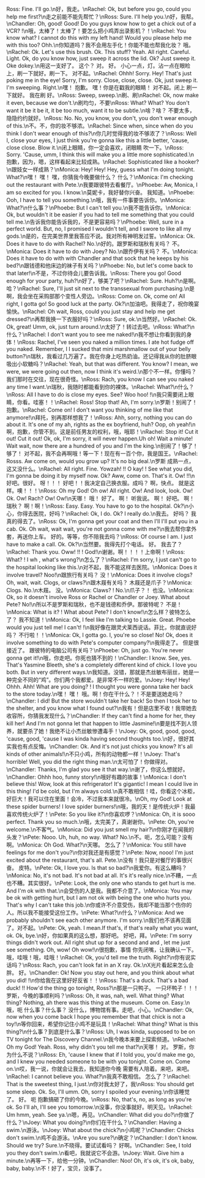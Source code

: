 Ross: Fine. I'll go.\n好，我走。\nRachel: Ok, but before you go, could you help me first?\n走之前能不能先帮忙？\nRoss: Sure. I'll help you.\n好，我帮。\nChandler: Oh, good! Good! Do you guys know how to get a chick out of a VCR? !\n哦，太棒了！太棒了！要怎么把小鸡弄出录影机？！\nRachel: You know what? I cannot do this with my left hand! Would you please help me with this too? Ohh.\n你知道吗？我不会用左手化！你能不能也帮我化妆？ 哦。\nRachel: Ok. Let's use this brush. Ok. This stuff? Yeah. All right. Careful. Light. Ok, do you know how, just sweep it across the lid. Ok? Just sweep it. Oke dokey.\n用这一支好了。 这个？ 对。 好。 小心一点，灯。沾一点在眼睑上，刷一下就好。刷一下。 对不起。\nRachel: Ohhh! Sorry. Hey! That's just poking me in the eye! Sorry, I'm sorry. Close, close, close. Ok, just sweep it. I'm sweeping. Right.\n嘿！ 抱歉。 嘿！你是在戳我的眼睛！ 对不起。闭上 刷一下就好。 我在刷 好。\nRoss: Sweep, sweep.\n刷、刷\nRachel: Ok, now make it even, because we don't.\n刷均匀，不要\nRoss: What? What? You don't want it be it be it, it be too much, want it to be subtle.\n啥？啥？ 不要太多，隐隐约约就好。\nRoss: No. No, you know, you don't, you don't wear enough of this.\n不。不，你的妆不够浓。\nRachel: Since when, since when do you think I don't wear enough of this?\n你几时觉得我的妆不够浓了？\nRoss: Well I, close your eyes, I just think you're gonna like this a little better, 'cause, close close. Blow it.\n闭上眼睛，你一定会喜欢，闭眼睛 吹一下。\nRoss: Sorry. 'Cause, umm, I think this will make you a little more sophisticated.\n抱歉，因为，嗯，这样看起来比较成熟。\nRachel: Sophisticated like a hooker?\n跟妓女一样成熟？\nMonica: Hey! Hey! Hey, guess what I'm doing tonight. What?\n嘿！ 嘿！ 嘿，你猜我今晚要做什么？ 什么？\nMonica: I'm checking out the restaurant with Pete.\n我要跟彼特去看餐厅。\nPhoebe: Aw, Monica, I am so excited for you. I know.\n莫妮卡，我好替你兴奋。 我知道。\nPhoebe: Ooh, I have to tell you something.\n哦，我有一件事要告诉你。\nMonica: What?\n什么事？\nPhoebe: But I can't tell you.\n我不能告诉你。\nMonica: Ok, but wouldn't it be easier if you had to tell me something that you could tell me.\n告诉我你能告诉我的，不是更容易吗？\nPhoebe: Well, sure in a perfect world. But, no, I promised I wouldn't tell, and I swore to like all my gods.\n是的，在完美世界里我答应不说。我对所有神明发过誓。\nMonica: Ok. Does it have to do with Rachel? No.\n好的。跟罗斯和瑞秋有关吗？ 不。\nMonica: Does it have to do with Joey? No.\n跟乔伊有关吗？ 不。\nMonica: Does it have to do with with Chandler and that sock that he keeps by his bed?\n跟钱德和他床边的袜子有关吗？\nPhoebe: No, but let's come back to that later!\n不是，不过你待会儿要告诉我。\nRoss: There you go! Good enough for your party, huh?\n好了，够美了吧？\nRachel: Sure. Huh?\n是啊。 哈？\nRachel: Sure, I'll just sit next to the transsexual from purchasing.\n是啊，我会坐在采购部那个变性人旁边。\nRoss: Come on. Ok, come on! All right, I gotta go! So good luck at the party. Ok?\n加油吧。我得走了，祝你晚宴愉快。\nRachel: Oh wait, Ross, could you just stay and help me get dressed?\n再帮我换一下衣服好吗？\nRoss: Sure, ok.\n当然好。\nRachel: Ok. Ok, great! Umm, ok, just turn around.\n太好了！转过去吧。\nRoss: What?\n什么？\nRachel: I don't want you to see me naked!\n我不想让你看到我的身体！\nRoss: Rachel, I've seen you naked a million times. I ate hot fudge off you naked. Remember, I I sucked that mini marshmallow out of your belly button?\n瑞秋，我看过几万遍了。我在你身上吃热奶油。还记得我从你的肚脐眼吸出小软糖吗？\nRachel: Yeah, but that was different. You know? I mean, we were, we were going out then, now I think it's weird.\n那个不一样。你懂吗？我们那时在交往，现在很奇怪。\nRoss: Rach, you know I can see you naked any time I want.\n瑞秋，我随时都能看到你的裸体。\nRachel: What?\n什么？\nRoss: All I have to do is close my eyes. See? Woo hoo! !\n我只需要闭上眼睛，你看。哇塞！！\nRachel: Ross! Stop that! Ah, I'm sorry.\n罗斯！别闹了！ 抱歉。\nRachel: Come on! I don't want you thinking of me like that anymore!\n拜托，别再那样想我了！\nRoss: Ahh, sorry, nothing you can do about it. It's one of my ah, rights as the ex boyfriend, huh? Oop, oh yeah!\n啊，抱歉，你管不到。这是前任男友的权利，哦，哦耶！\nRachel: Stop it! Cut it out! Cut it out! Ok, ok, I'm sorry, it will never happen.Uh oh! Wait a minute! Wait wait, now there are a hundred of you and I'm the king.\n别闹了！够了！够了！ 对不起，我不会再啊哦！等一下！现在有一百个你，我是国王。\nRachel: Rosss. Aw come on, would you grow up? It's no big deal.\n罗斯 成熟一点，这又没什么。\nRachel: All right. Fine. Yowzah! !! O kay! ! See what you did, I'm gonna be doing it by myself now. Ok? Aww, come on. That's it. Ow! !!\n好吧。很好。 呀！！！ 好吧！！我决定自己换衣服。成吗？ 啊，快点。 就是这样。噢！！！\nRoss: Oh my God! Oh ow! All right. Ow! And look, look. Ow! Ok. Ow! Rach? Ow! Ow!\n天哪！ 哦！ 好了。 啊！ 听我说。 啊！ 好吧。 啊！ 瑞秋？ 啊！啊！\nRoss: Easy. Easy. You have to go to the hospital. Ok?\n小心，你得去医院，好吗？\nRachel: Ok, I do. Ok? I really do.\n我去。 好吗？ 我真的得去了。\nRoss: Ok, I'm gonna get your coat and then I'll I'll put you in a cab. Ok. Oh wait, wait wait, you're not gonna come with me?\n我去帮你拿外套，再送你上车。 好的。等等，你不陪我去吗？\nRoss: Of course I am. I just have to make a call. Ok. Ok?\n当然要。我得先打个电话。 好。 我去了？\nRachel: Thank you. Oww! !! ! God!\n谢谢。啊！！！！上帝啊！\nRoss: What? ! I wh , what's wrong?\n怎么了？\nRachel: I'm sorry, I just can't go to the hospital looking like this.\n对不起，我不能这样去医院。\nMonica: Does it involve travel? Noo!\n跟旅行有关吗？ 没！\nMonica: Does it involve clogs? Oh, wait, wait. Clogs, or claws?\n跟木屐有关吗？ 木屐还是爪子？\nMonica: Clogs. No.\n木屐。 没。\nMonica: Claws? ! No.\n爪子？！ 也没。\nMonica: Ok, so it doesn't involve Ross or Rachel or Chandler or Joey. What about Pete? No!\n所以不是罗斯和瑞秋，也不是钱德和乔伊。那彼特呢？ 不是！\nMonica: What is it? ! What about Pete? I don't know!\n怎么样？彼特怎么了？ 我不知道！\nMonica: Ok, I feel like I'm talking to Lassie. Great. Phoebe would you just tell me! I can't! !\n我好像在跟灵犬莱西说话。菲比，你就直说好吗？ 不行啦！！\nMonica: Ok, I gotta go. I, you're so close! No! Ok, does it involve something to do with Pete's computer company?\n我得走了。 但是很接近了。 跟彼特的电脑公司有关吗？\nPhoebe: Oh, just go. You're never gonna get it!\n哦，你走吧。你死也猜不到的！\nChandler: I know. See, yes. That's Yasmine Bleeth, she's a completely different kind of chick. I love you both. But in very different ways.\n我知道。没错，那就是杰丝敏布丽丝，她是一种完全不同的“鸡”。你们两个我都爱。是非常不一样的爱。\nJoey: Hey! Hey! Ohhh. Ahh! What are you doing? ! I thought you were gonna take her back to the store today.\n嘿！ 嘿！ 哦。啊！你在干什么？！不是要送她走吗？\nChandler: I did! But the store wouldn't take her back! So then I took her to the shelter, and you know what I found out?\n我有！但是店里不收！我带她去收容所，你猜我发现什么？\nChandler: If they can't find a home for her, they kill her! And I'm not gonna let that happen to little Jasmine!\n要是找不到人领养，就要杀了她！我绝不让小杰丝敏惨遭毒手！\nJoey: Ok, good, good, good, 'cause, good, 'cause I was kinda having second thoughts too.\n好，很好其实我也有点反悔。\nChandler: Ok. And it's not just chicks you know? It's all kinds of other animals!\n不只小鸡，所有的动物都一样！\nJoey: That's horrible! Well, you did the right thing man.\n太可怕了！你做得对。\nChandler: Thanks, I'm glad you see it that way.\n谢了，你这么想就好。\nChandler: Ohhh hoo, funny story!\n哦好有趣的故事！\nMonica: I don't believe this! Wow, look at this refrigerator! It's gigantic! I mean I could live in this thing! I'd be cold, but I'm always cold.\n真不敢相信！哇，你看这个冰柜，好巨大！我可以住在里面！会冷，不过我本来就很冷。\nOh, my God! Look at these spider burners! I love spider burners!\n哦，我的天！是传统火炉！我最喜欢传统火炉了！\nPete: So you like it?\n你喜欢啰？\nMonica: Oh, it is sooo perfect. Thank you so much.\n哦，太完美了，真谢谢你。\nPete: Oh, you're welcome.\n不客气。\nMonica: Did you just smell my hair?\n你刚才在闻我的头发？\nPete: Nooo. Uh, huh, no way. What? No.\n不。呃，怎么可能？没有啊。\nMonica: Oh God. What?\n天哪。 怎么了？\nMonica: You still have feelings for me don't you?\n你对我还是有感觉？\nPete: Now, nooo! I'm just excited about the restaurant, that's all. Pete.\n没有！我只是对餐厅的事很兴奋。 皮特。\nPete: Ok, I love you. Is that so bad?\n我爱你。有这么糟吗？\nMonica: No, it's not bad. It's not bad at all. It's it's really nice.\n不糟，一点也不糟。其实很好。\nPete: Look, the only one who stands to get hurt is me. And I'm ok with that.\n会受伤的人是我。我都不介意了。\nMonica: You may be ok with getting hurt, but I am not ok with being the one who hurts you. That's why I can't take this job.\n你或许不介意受伤，我却不能当那个伤你的人。所以我不能接受这份工作。\nPete: What?\n什么？\nMonica: And we probably shouldn't see each other anymore. I'm sorry.\n我们也不该再见面了。对不起。\nPete: Ok, yeah. I mean.If that's, if that's really what you want, ok. Ok, bye.\n好，你如果真的这么想，那好吧。 好吧，拜。\nPete: I'm sorry things didn't work out. All right shut up for a second and and , let me just see something. Oh, wow! Oh wow!\n很抱歉，事情 你先闭嘴，让我确认一下。哦，哇哦！哦，哇哦！\nRachel: Ok, you'd tell me the truth. Right?\n你有说实话吗？\nRoss: Rach, you can't look fat in an X ray. Ok.\nX光片看起来怎么会胖。 好。\nChandler: Ok! Now you stay out here, and you think about what you did! !\n你给我在这里好好反省！！\nRoss: That's a duck. That's a bad duck! !! How'd the thing go tonight, Ross?\n那是一只鸭子。 一只坏鸭子！！！罗斯，今晚的事顺利吗？\nRoss: Oh, it was, nah, well. What thing? What thing? Nothing, ah there was this thing at the museum. Come on. Easy.\n哦，呃 什么事？什么事？ 没什么，博物馆有事。走吧，小心。\nChandler: Ok, now when you come back I hope you remember that that chick is not a toy!\n等你回来，希望你记住小鸡不是玩具！\nRachel: What thing? What is this thing?\n什么事？到底是什么事？\nRoss: Uh, I was kinda, supposed to be on TV tonight for The Discovery Channel.\n我今晚本来要上探索频道。\nRachel: Oh my God! Yeah. Ross, why didn't you tell me that?\n天哪！ 对。 罗斯，你为什么不说？\nRoss: Eh, 'cause I knew that if I told you, you'd make me go, and I knew you needed someone to be with you tonight. Come on. Come on.\n哎，我一说，你就会让我去，我知道你今晚 需要有人陪着。来吧，来吧。\nRachel: I cannot believe you. What?\n我真不敢相信。 怎么了？\nRachel: That is the sweetest thing, I just.\n你对我太好了，我\nRoss: You should get some sleep. Ok. So, I'll umm. Oh, sorry I spoiled your evening.\n你该睡觉了。 好。 呃 抱歉搞砸了你的今晚。\nRoss: No, that's, no, as long as you're ok. So I'll ah, I'll see you tomorrow.\n没事，你没事就好。明天见。\nRachel: Um hmm, yeah. See ya.\n嗯，再见。\nChandler: What did you do?\n你做了什么？\nJoey: What you doing?\n你们在干什么？\nChandler: Having a swim.\n游泳。\nJoey: What about the chick?\n小鸡呢？\nChandler: Chicks don't swim.\n鸡不会游泳。\nAre you sure?\n确定？\nChandler: I don't know. Should we try? Sure.\n不晓得。要试试看吗？ 好啊。\nChandler: See, I told you they don't swim.\n看吧，我就说它不会游。\nJoey: Wait. Give him a minute.\n再等一下，给他一分钟。\nChandler: Noo! Oh, it's ok, it's ok, baby, baby, baby.\n不！好了，宝贝，没事了。
        